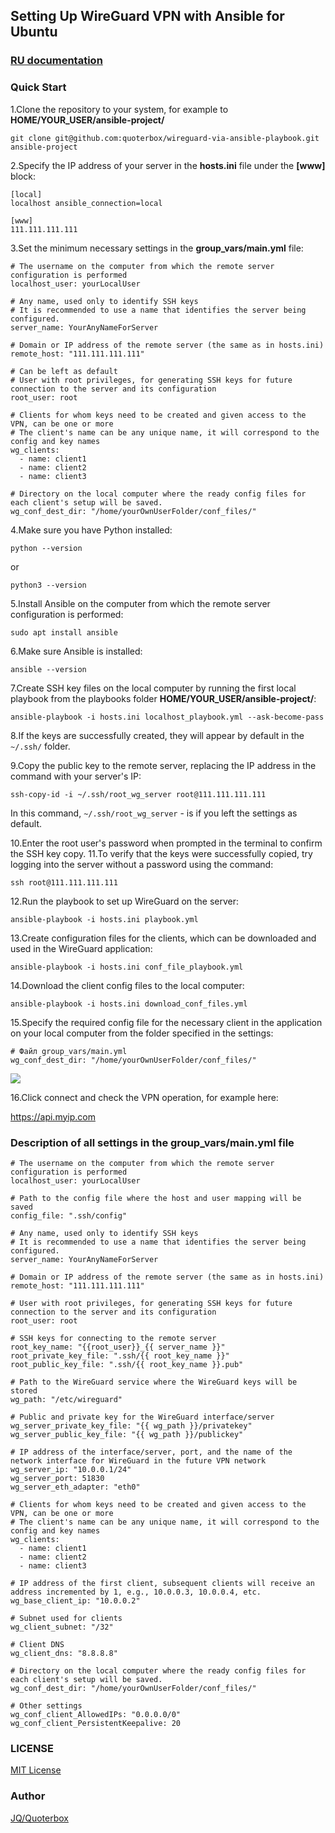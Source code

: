## Setting Up WireGuard VPN with Ansible for Ubuntu

### [RU documentation](README_RU.md)
  
### Quick Start
1.Clone the repository to your system, for example to **HOME/YOUR_USER/ansible-project/**

```git clone git@github.com:quoterbox/wireguard-via-ansible-playbook.git ansible-project```

2.Specify the IP address of your server in the **hosts.ini** file under the **[www]** block:  
```
[local]
localhost ansible_connection=local

[www]
111.111.111.111
```
3.Set the minimum necessary settings in the **group_vars/main.yml** file:
```
# The username on the computer from which the remote server configuration is performed
localhost_user: yourLocalUser

# Any name, used only to identify SSH keys
# It is recommended to use a name that identifies the server being configured.
server_name: YourAnyNameForServer

# Domain or IP address of the remote server (the same as in hosts.ini)
remote_host: "111.111.111.111"

# Can be left as default
# User with root privileges, for generating SSH keys for future connection to the server and its configuration
root_user: root

# Clients for whom keys need to be created and given access to the VPN, can be one or more
# The client's name can be any unique name, it will correspond to the config and key names
wg_clients:
  - name: client1
  - name: client2
  - name: client3

# Directory on the local computer where the ready config files for each client's setup will be saved.
wg_conf_dest_dir: "/home/yourOwnUserFolder/conf_files/"
``` 

4.Make sure you have Python installed:

```python --version```

or

```python3 --version```

5.Install Ansible on the computer from which the remote server configuration is performed:

```sudo apt install ansible```

6.Make sure Ansible is installed:

```ansible --version```

7.Create SSH key files on the local computer by running the first local playbook from the playbooks folder **HOME/YOUR_USER/ansible-project/**:

```ansible-playbook -i hosts.ini localhost_playbook.yml --ask-become-pass```

8.If the keys are successfully created, they will appear by default in the `~/.ssh/` folder.

9.Copy the public key to the remote server, replacing the IP address in the command with your server's IP:

```ssh-copy-id -i ~/.ssh/root_wg_server root@111.111.111.111```

In this command, `~/.ssh/root_wg_server` - is if you left the settings as default.

10.Enter the root user's password when prompted in the terminal to confirm the SSH key copy.
11.To verify that the keys were successfully copied, try logging into the server without a password using the command:

```ssh root@111.111.111.111```

12.Run the playbook to set up WireGuard on the server:

```ansible-playbook -i hosts.ini playbook.yml```

13.Create configuration files for the clients, which can be downloaded and used in the WireGuard application:

```ansible-playbook -i hosts.ini conf_file_playbook.yml```

14.Download the client config files to the local computer:

```ansible-playbook -i hosts.ini download_conf_files.yml```

15.Specify the required config file for the necessary client in the application on your local computer from the folder specified in the settings:

```
# Файл group_vars/main.yml
wg_conf_dest_dir: "/home/yourOwnUserFolder/conf_files/"
```
![](\docs\wireguard_app.png)

16.Click connect and check the VPN operation, for example here:

https://api.myip.com


### Description of all settings in the group_vars/main.yml file
```
# The username on the computer from which the remote server configuration is performed
localhost_user: yourLocalUser

# Path to the config file where the host and user mapping will be saved
config_file: ".ssh/config"

# Any name, used only to identify SSH keys
# It is recommended to use a name that identifies the server being configured.
server_name: YourAnyNameForServer

# Domain or IP address of the remote server (the same as in hosts.ini)
remote_host: "111.111.111.111"

# User with root privileges, for generating SSH keys for future connection to the server and its configuration
root_user: root

# SSH keys for connecting to the remote server
root_key_name: "{{root_user}}_{{ server_name }}"
root_private_key_file: ".ssh/{{ root_key_name }}"
root_public_key_file: ".ssh/{{ root_key_name }}.pub"

# Path to the WireGuard service where the WireGuard keys will be stored
wg_path: "/etc/wireguard"

# Public and private key for the WireGuard interface/server
wg_server_private_key_file: "{{ wg_path }}/privatekey"
wg_server_public_key_file: "{{ wg_path }}/publickey"

# IP address of the interface/server, port, and the name of the network interface for WireGuard in the future VPN network
wg_server_ip: "10.0.0.1/24"
wg_server_port: 51830
wg_server_eth_adapter: "eth0"

# Clients for whom keys need to be created and given access to the VPN, can be one or more
# The client's name can be any unique name, it will correspond to the config and key names
wg_clients:
  - name: client1
  - name: client2
  - name: client3

# IP address of the first client, subsequent clients will receive an address incremented by 1, e.g., 10.0.0.3, 10.0.0.4, etc.
wg_base_client_ip: "10.0.0.2"

# Subnet used for clients
wg_client_subnet: "/32"

# Client DNS
wg_client_dns: "8.8.8.8"

# Directory on the local computer where the ready config files for each client's setup will be saved.
wg_conf_dest_dir: "/home/yourOwnUserFolder/conf_files/"

# Other settings
wg_conf_client_AllowedIPs: "0.0.0.0/0"
wg_conf_client_PersistentKeepalive: 20
```

### LICENSE

[MIT License](./LICENSE.md) 

### Author
[JQ/Quoterbox](https://github.com/quoterbox)
